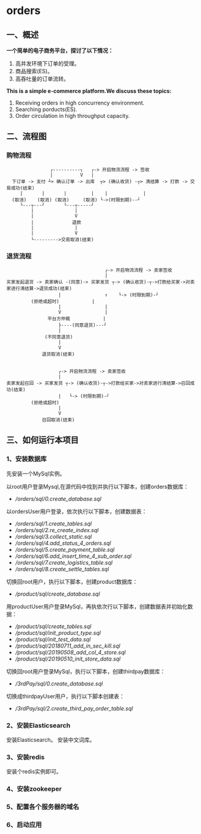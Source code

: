 orders
=

## 一、概述

**一个简单的电子商务平台，探讨了以下情况：**
1. 高并发环境下订单的受理。
2. 商品搜索(ES)。
3. 高吞吐量的订单流转。  

**This is a simple e-commerce platform.We discuss these topics:**
1. Receiving orders in high concurrency environment.
2. Searching porducts(ES).
3. Order circulation in high throughput capacity.

## 二、流程图

### 购物流程
```
                ┌----------┐   ┌-> 开启物流流程 -> 签收
                |          V   |
  下订单 -> 支付 ┴> 确认订单 -> 出库  ┬> (确认收货) -┬> 清结算 -> 打款 -> 交易成功(结束) 
     |       |       |         |    |             |
  (取消)    (取消) (取消)     (取消) └->(时限到期)--┘
     └---┬---┘       └---┬-----┘
         |               |
         |               V 
         |              退款
         |               |
         |               V
         └--------->交易取消(结束)
```

### 退货流程
```
                                    ┌-> 开启物流流程 -> 卖家签收
                                    |
买家发起退货 -> 卖家确认 -(同意)-> 买家发货 ┬-> (确认收货)-┬->打款给买家->对卖家进行清结算->退货成功(结束) 
                   |                ↑    └-> (时限到期)-┘      
	     (拒绝或超时)            |                                                   
                   |                |       
                   V                |
               平台方仲裁            |
                   ├----(同意退货)---┘
                   |
              (不同意退货)
                   |
                   V
             退货取消(结束)
	     
	     
                   ┌-> 开启物流流程 -> 卖家签收
                   |
卖家发起召回 -> 买家发货 ┬-> (确认收货)-┬->打款给买家->对卖家进行清结算->召回成功(结束) 
                   |   └-> (时限到期)-┘
	     (拒绝或超时)            
                   |                
                   V                
             召回取消(结束)
  ```

## 三、如何运行本项目

### 1、安装数据库

先安装一个MySql实例。

以root用户登录Mysql,在源代码中找到并执行以下脚本，创建orders数据库：

* */orders/sql/0.create_database.sql*

以ordersUser用户登录，依次执行以下脚本，创建数据表：

* */orders/sql/1.create_tables.sql*
* */orders/sql/2.re_create_index.sql*
* */orders/sql/3.collect_static.sql*
* */orders/sql/4.add_status_4_orders.sql*
* */orders/sql/5.create_payment_table.sql*
* */orders/sql/6.add_insert_time_4_sub_order.sql*
* */orders/sql/7.create_logistics_table.sql*
* */orders/sql/8.create_settle_tables.sql*

切换回root用户，执行以下脚本，创建product数据库：

* */product/sql/create_database.sql*

用productUser用户登录MySql，再执依次行以下脚本，创建数据表并初始化数据：

* */product/sql/create_tables.sql*
* */product/sql/init_product_type.sql*
* */product/sql/init_test_data.sql*
* */product/sql/20180711_add_in_sec_kill.sql*
* */product/sql/20190508_add_col_4_store.sql*
* */product/sql/20190510_init_store_data.sql*

切换回root用户登录MySql，执行以下脚本，创建thirdpay数据库：

* */3rdPay/sql/0.create_database.sql*

切换成thirdpayUser用户，执行以下脚本创建表：

* */3rdPay/sql/2.create_third_pay_order_table.sql*

### 2、安装Elasticsearch

安装Elasticsearch。
安装中文词库。

### 3、安装redis

安装个redis实例即可。

### 4、安装zookeeper

### 5、配置各个服务器的域名

### 6、启动应用
